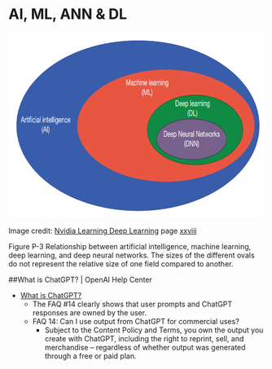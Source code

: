 # AI, ML, ANN & DL

<p align="center">
<img width="734" height="364" src="/Images/AI.png">  
</p>

Image credit: [Nvidia Learning Deep Learning](https://ldlbook.com/) page [xxviii](https://ldlbook.com/downloads/)


Figure P-3 Relationship between artificial intelligence, machine learning, deep
learning, and deep neural networks. The sizes of the different ovals do not
represent the relative size of one field compared to another.


##What is ChatGPT? | OpenAI Help Center
+ [What is ChatGPT?](https://help.openai.com/en/articles/6783457-what-is-chatgpt)
  + The FAQ \#14 clearly shows that user prompts and ChatGPT responses are owned by the user.
  + FAQ 14: Can I use output from ChatGPT for commercial uses?
    + Subject to the Content Policy and Terms, you own the output you create with ChatGPT, including the right to reprint, sell, and merchandise – regardless of whether output was generated through a free or paid plan.
